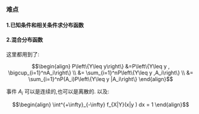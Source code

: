 ### 难点
#### 1.已知条件和相关条件求分布函数
#### 2.混合分布函数

这里都用到了:

$$\begin{align}
    P\left\{Y\leq y\right\} &=P\left\{Y\leq y , \bigcup_{i=1}^nA_i\right\} \\
    &= \sum_{i=1}^nP\left\{Y\leq y ,A_i\right\} \\
    &= \sum_{i=1}^nP(A_i)P\left\{Y\leq y |A_i\right\}
\end{align}$$

事件 $A_i$ 可以是连续的,也可以是离散的.
以及:

$$\begin{align}
    \int^{+\infty}_{-\infty} f_{X|Y}(x|y ) dx = 1
\end{align}$$
